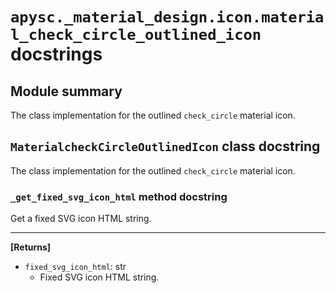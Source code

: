# `apysc._material_design.icon.material_check_circle_outlined_icon` docstrings

## Module summary

The class implementation for the outlined `check_circle` material icon.

## `MaterialcheckCircleOutlinedIcon` class docstring

The class implementation for the outlined `check_circle` material icon.

### `_get_fixed_svg_icon_html` method docstring

Get a fixed SVG icon HTML string.<hr>

**[Returns]**

- `fixed_svg_icon_html`: str
  - Fixed SVG icon HTML string.